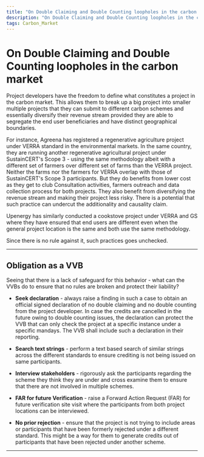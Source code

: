 ```yaml
---
title: "On Double Claiming and Double Counting loopholes in the carbon market"
description: "On Double Claiming and Double Counting loopholes in the carbon market"
tags: Carbon_Market
---
```


# On Double Claiming and Double Counting loopholes in the carbon market

Project developers have the freedom to define what constitutes a project in the carbon market. This allows them to break up a big project into smaller multiple projects that they can submit to different carbon schemes and essentially diversify their revenue stream provided they are able to segregate the end user beneficiaries and have distinct geographical boundaries. 

For instance, Agreena has registered a regenerative agriculture project under VERRA standard in the environmental markets. In the same country, they are running another regenerative agricultural project under SustainCERT's Scope 3 - using the same methodology albeit with a different set of farmers over different set of farms than the VERRA project. Neither the farms nor the farmers for VERRA overlap with those of SustainCERT's Scope 3 participants. But they do benefits from lower cost as they get to club Consultation activities, farmers outreach and data collection process for both projects. They also benefit from diversifying the revenue stream and making their project less risky. There is a potential that such practice can undercut the additionality and causality claim.

Upenergy has similarly conducted a cookstove project under VERRA and GS where they have ensured that end users are different even when the general project location is the same and both use the same methodology. 

Since there is no rule against it, such practices goes unchecked. 

---

## Obligation as a VVB

Seeing that there is a lack of safeguard for this behavior - what can the VVBs do to ensure that no rules are broken and protect their liability?

- **Seek declaration** - always raise a finding in such a case to obtain an official signed declaration of no double claiming and no double counting from the project developer. In case the credits are cancelled in the future owing to double counting issues, the declaration can protect the VVB that can only check the project at a specific instance under a specific mandays. The VVB shall include such a declaration in their reporting.

- **Search text strings** - perform a text based search of similar strings across the different standards to ensure crediting is not being issued on same participants.

- **Interview stakeholders** - rigorously ask the participants regarding the scheme they think they are under and cross examine them to ensure that there are not involved in multiple schemes.

- **FAR for future Verification** - raise a Forward Action Request (FAR) for future verification site visit where the participants from both project locations can be interviewed. 

- **No prior rejection** - ensure that the project is not trying to include areas or participants that have been formerly rejected under a different standard. This might be a way for them to generate credits out of participants that have been rejected under another scheme.

---